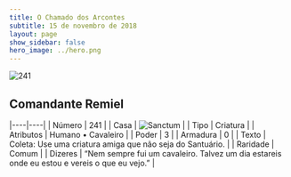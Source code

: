 ```yaml
---
title: O Chamado dos Arcontes
subtitle: 15 de novembro de 2018
layout: page
show_sidebar: false
hero_image: ../hero.png
---
```


![241](https://cdn.keyforgegame.com/media/card_front/pt/341_241_C472V3C68C9_pt.png)

## Comandante Remiel

|----|----|
| Número | 241 |
| Casa | ![Sanctum](https://archonarcana.com/images/thumb/c/c7/Sanctum.png/22px-Sanctum.png "Santuário") |
| Tipo | Criatura |
| Atributos | Humano • Cavaleiro |
| Poder | 3 |
| Armadura | 0 |
| Texto | Coleta: Use uma criatura amiga que não seja do Santuário. |
| Raridade | Comum |
| Dizeres | “Nem sempre fui um cavaleiro. Talvez um dia estareis onde eu estou e vereis o que eu vejo.” |
